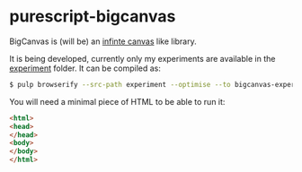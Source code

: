 # purescript-bigcanvas

BigCanvas is (will be) an [infinte canvas](https://en.wikipedia.org/wiki/Infinite_canvas) like
library. 

It is being developed, currently only my experiments are available in the [experiment](https://github.com/domoszlai/purescript-bigcanvas/tree/master/experiment) folder. It can be compiled as:

```bash
$ pulp browserify --src-path experiment --optimise --to bigcanvas-experiment.js
```

You will need a minimal piece of HTML to be able to run it:

```html
<html>
<head>
</head>
<body>
</body>
</html>
```
